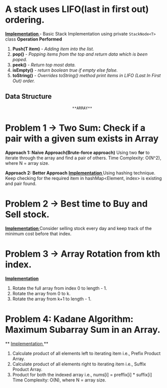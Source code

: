 # A stack uses LIFO(last in first out) ordering. 

**[ Implementation ](https://github.com/iftab/Interview-Prep/blob/main/MyStack.java)** - Basic Stack Implementation using private `StackNode<T>`  class
**Operation Performed**
1. **Push(T item)** -  _Adding item into the list._
2. **pop()** - _Popping items from the top and return data which is been poped._
3. **peek()** - _Return top most data._
4. **isEmpty()** - _return boolean true if empty else false._
5. **toString()** - _Overrides toString() method print items in LIFO (Last In First Out) order._

## Data Structure ##
                                  **ARRAY**
# Problem 1 -> Two Sum: Check if a pair with a given sum exists in Array 
**Approach 1: Naive Approach(Brute-force approach)**
  Using two **for**  to iterate through the array and find a pair of others.
  Time Complexity: O(N^2), where N = array size.

**Approach 2: Better Approach**
 **[ Implementation ](https://github.com/iftab/Interview-Prep/blob/main/2Sum.java)**  Using hashing technique. Keep checking for the required item in hashMap<Element, index> is existing and pair found.
  
# Problem 2 -> Best time to Buy and Sell stock.
**[ Implementation ](https://github.com/iftab/Interview-Prep/blob/main/BuyStock.java)**
    Consider selling stock every day and keep track of the minimum cost before that index.

    
# Problem 3 -> Array Rotation from kth index.
**[ Implementation ](https://github.com/iftab/Interview-Prep/blob/main/Solution_Array_Rotation_Problem.java)**
  1. Rotate the full array from index 0 to length - 1.
  2. Rotate the array from 0 to k.
  3. Rotate the array from k+1 to length - 1.

# Problem 4: Kadane Algorithm: Maximum Subarray Sum in an Array.
** [ Implementation ]()**
  1. Calculate product of all elements left to iterating item i.e., Prefix Product Array.
  2. Calculate product of all elements right to iterating item i.e., Suffix Product Array.
  3. Product for both the indexed array  i.e., nums[i] = preffix[i] * suffix[i]
     Time Complexity: O(N), where N = array size.
